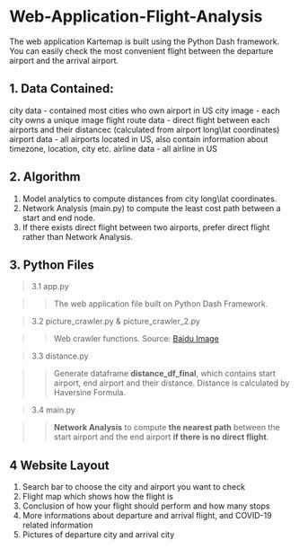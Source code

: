 # Web-Application-Flight-Analysis
 
The web application Kartemap is built using the Python Dash framework. You can easily check the most convenient flight between the departure airport and the arrival airport. 
    
        
            
            

## 1. Data Contained:

city data - contained most cities who own airport in US
city image - each city owns a unique image
flight route data - direct flight between each airports and their distancec (calculated from airport long\lat coordinates)
airport data - all airports located in US, also contain information about timezone, location, city etc.
airline data - all airline in US
    
        
        

## 2. Algorithm

1. Model analytics to compute distances from city long\lat coordinates.
2. Network Analysis (main.py) to compute the least cost path between a start and end node.
3. If there exists direct flight between two airports, prefer direct flight rather than Network Analysis.
    
        
        
## 3. Python Files

> 3.1 app.py

>> The web application file built on Python Dash Framework.    
    
    

> 3.2 picture_crawler.py & picture_crawler_2.py

>> Web crawler functions. Source: [Baidu Image](https://image.baidu.com/)     


> 3.3 distance.py

>> Generate dataframe **distance_df_final**, which contains start airport, end airport and their distance.
Distance is calculated by Haversine Formula.    


> 3.4 main.py

>> **Network Analysis** to compute **the nearest path** between the start airport and the end airport **if there is no direct flight**.     

    
        
        


## 4 Website Layout

1. Search bar to choose the city and airport you want to check
2. Flight map which shows how the flight is 
3. Conclusion of how your flight should perform and how many stops
4. More informations about departure and arrival flight, and COVID-19 related information
5. Pictures of departure city and arrival city
